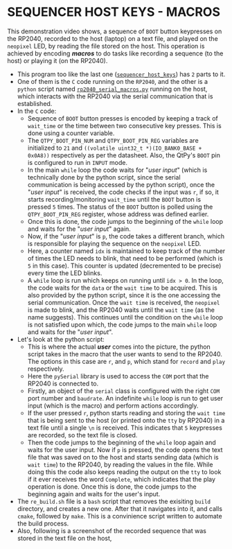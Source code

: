 # SEQUENCER HOST KEYS - MACROS

This demonstration video shows, a sequence of `BOOT` button keypresses on the RP2040, recorded to the host (laptop) on a text file, and played on the `neopixel` LED,
by reading the file stored on the host. This operation is achieved by encoding ***macros*** to do tasks like recording a sequence (to the host) or playing
it (on the RP2040).

- This program too like the last one ([`sequencer_host_keys`](https://github.com/Ruturajn/Lab2b-esp/tree/main/lab2b_parts/03_sequencer/sequencer_host_keys)) has `2` parts
  to it.
- One of them is the `C` code running on the `RP2040`, and the other is a `python` script named [`rp2040_serial_macros.py`](https://github.com/Ruturajn/Lab2b-esp/blob/main/lab2b_parts/03_sequencer/sequencer_host_keys_macros/rp2040_serial_macros.py)
  running on the host, which interacts with the RP2040 via the serial communication that is established.
- In the `C` code:
  - Sequence of `BOOT` button presses is encoded by keeping a track of `wait_time` or the time between two consecutive key presses. This is done using
    a counter variable.
  - The `QTPY_BOOT_PIN_NUM` and `QTPY_BOOT_PIN_REG` variables are initialized to `21` and `((volatile uint32_t *)(IO_BANK0_BASE + 0x0A8))` respectively
    as per the datasheet. Also, the QtPy's `BOOT` pin is configured to run in `INPUT` mode.
  - In the main `while` loop the code waits for "*user input*" (which is technically done by the python script, since the serial communication is being accessed by the
    python script), once the "*user input*" is received, the code checks if the input was `r`, if so, it starts recording/monitoring `wait_time` until the `BOOT` button
    is pressed `5` times. The status of the `BOOT` button is polled using the `QTPY_BOOT_PIN_REG` register, whose address was defined earlier.
  - Once this is done, the code jumps to the beginning of the `while` loop and waits for the "*user input*" again.
  - Now, if the "*user input*" is `p`, the code takes a different branch, which is responsible for playing the sequence on the `neopixel` LED.
  - Here, a counter named `idx` is maintained to keep track of the number of times the LED needs to blink, that need to be performed (which is `5` in this case). This
    counter is updated (decremented to be precise) every time the LED blinks.
  - A `while` loop is run which keeps on running until `idx > 0`. In the loop, the code waits for the `data` or the `wait time` to be acquired. This is also provided
    by the python script, since it is the one accessing the serial communication. Once the `wait time` is received, the `neopixel` is made to blink, and the RP2040 waits
    until the `wait time` (as the name suggests). This continues until the condition on the `while` loop is not satisfied upon which, the code jumps to the main `while`
    loop and waits for the "*user input*".
- Let's look at the python script:
  - This is where the actual ***user*** comes into the picture, the python script takes in the macro that the user wants to send to the RP2040. The options in this case
    are `r`, and `p`, which stand for `record` and `play` respectively.
  - Here the `pySerial` library is used to access the `COM` port that the RP2040 is connected to.
  - Firstly, an object of the `serial` class is configured with the right `COM` port number and `baudrate`. An indefinite `while` loop is run to get user input
    (which is the macro) and perform actions accordingly.
  - If the user pressed `r`, python starts reading and storing the `wait time` that is being sent to the host (or printed onto the `tty` by RP2040) in a text file until
    a single `\n` is received. This indicates that `5` keypresses are recorded, so the text file is closed.
  - Then the code jumps to the beginning of the `while` loop again and waits for the user input. Now if `p` is pressed, the code opens the text file that was saved
    on to the host and starts sending data (which is `wait time`) to the RP2040, by reading the values in the file. While doing this the code also keeps reading the
    output on the `tty` to look if it ever receives the word `Complete`, which indicates that the play operation is done. Once this is done, the code jumps to the
    beginning again and waits for the user's input.
 - The `re_build.sh` file is a `bash` script that removes the exisiting `build` directory, and creates a new one. After that it navigates into it, and calls `cmake`,
  followed by `make`. This is a convinience script written to automate the build process.
 - Also, following is a screenshot of the recorded sequence that was stored in the text file on the host,
